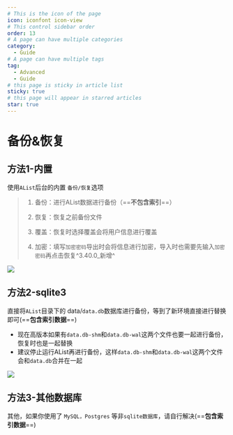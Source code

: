 ```yaml
---
# This is the icon of the page
icon: iconfont icon-view
# This control sidebar order
order: 13
# A page can have multiple categories
category:
  - Guide
# A page can have multiple tags
tag:
  - Advanced
  - Guide
# this page is sticky in article list
sticky: true
# this page will appear in starred articles
star: true
---
```


# 备份&恢复

## **方法1-内置**

使用`AList`后台的内置 `备份/恢复`选项

>1. 备份：进行AList数据进行备份（==**不包含索引**==）
>
>2. 恢复：恢复之前备份文件
>
>3. 覆盖：恢复时选择覆盖会将用户信息进行覆盖
>
>4. 加密：填写`加密密码`导出时会将信息进行加密，导入时也需要先输入`加密密码`再点击恢复^3.40.0_新增^

![](/img/advanced/backup.png)



## **方法2-sqlite3**

直接将`AList`目录下的 data/`data.db`数据库进行备份，等到了新环境直接进行替换即可(==**包含索引数据**==)

- 现在高版本如果有`data.db-shm`和`data.db-wal`这两个文件也要一起进行备份，恢复时也是一起替换
- 建议停止运行AList再进行备份，这样`data.db-shm`和`data.db-wal`这两个文件会和`data.db`合并在一起

![](/img/advanced/sqlite3.png)



## **方法3-其他数据库**

其他，如果你使用了 `MySQL，Postgres` 等非`sqlite数据库`，请自行解决(==**包含索引数据**==)

